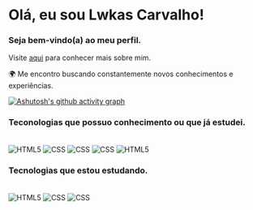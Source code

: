# Olá, eu sou Lwkas Carvalho!

### Seja bem-vindo(a) ao meu perfil.

<p>Visite <a href="https://github.com/llwkascarvalho/Portfolio">aqui</a> para conhecer mais sobre mim.</p>

🌍 Me encontro buscando constantemente novos conhecimentos e experiências. 

[![Ashutosh's github activity graph](https://github-readme-activity-graph.vercel.app/graph?username=llwkascarvalho&bg_color=0d1117&color=ffffff&line=3b05ff&point=f4ffeb&area=true&hide_border=true)](https://github.com/ashutosh00710/github-readme-activity-graph)

### Teconologias que possuo conhecimento ou que já estudei.

<div style="display: inline_block"><br> 
  <img align="center" alt="HTML5" src="https://img.shields.io/badge/HTML5-E34F26?style=for-the-badge&logo=html5&logoColor=white">
  <img align="center" alt="CSS" src="https://img.shields.io/badge/CSS3-1572B6?style=for-the-badge&logo=css3&logoColor=white">
  <img align="center" alt="CSS" src="https://img.shields.io/badge/GIT-E44C30?style=for-the-badge&logo=git&logoColor=white">
  <img align="center" alt="CSS" src="https://img.shields.io/badge/C%2B%2B-00599C?style=for-the-badge&logo=c%2B%2B&logoColor=white">
  <img align="center" alt="HTML5" src="https://img.shields.io/badge/C-00599C?style=for-the-badge&logo=c&logoColor=white">
</div>

### Tecnologias que estou estudando.

<div style="display: inline_block"><br> 
  <img align="center" alt="HTML5" src="https://img.shields.io/badge/JavaScript-F7DF1E?style=for-the-badge&logo=javascript&logoColor=black">
  <img align="center" alt="CSS" src="https://img.shields.io/badge/Python-14354C?style=for-the-badge&logo=python&logoColor=white">
  <img align="center" alt="CSS" src="https://img.shields.io/badge/React-20232A?style=for-the-badge&logo=react&logoColor=61DAFB">
</div>
